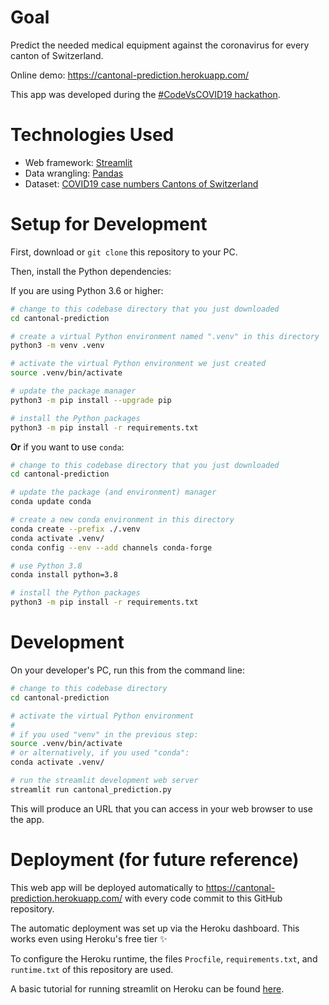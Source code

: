 # Goal

Predict the needed medical equipment against the coronavirus for every canton of Switzerland.

Online demo: https://cantonal-prediction.herokuapp.com/

This app was developed during the [#CodeVsCOVID19 hackathon](https://www.codevscovid19.org/).


# Technologies Used

* Web framework: [Streamlit](https://www.streamlit.io)
* Data wrangling: [Pandas](https://pandas.pydata.org)
* Dataset: [COVID19 case numbers Cantons of Switzerland](https://github.com/openZH/covid_19)


# Setup for Development

First, download or `git clone` this repository to your PC.

Then, install the Python dependencies:

If you are using Python 3.6 or higher:
```bash
# change to this codebase directory that you just downloaded
cd cantonal-prediction

# create a virtual Python environment named ".venv" in this directory
python3 -m venv .venv

# activate the virtual Python environment we just created
source .venv/bin/activate

# update the package manager
python3 -m pip install --upgrade pip

# install the Python packages
python3 -m pip install -r requirements.txt
```

**Or** if you want to use `conda`:
```bash
# change to this codebase directory that you just downloaded
cd cantonal-prediction

# update the package (and environment) manager
conda update conda

# create a new conda environment in this directory
conda create --prefix ./.venv
conda activate .venv/
conda config --env --add channels conda-forge

# use Python 3.8
conda install python=3.8

# install the Python packages
python3 -m pip install -r requirements.txt
```


# Development

On your developer's PC, run this from the command line:
```bash
# change to this codebase directory
cd cantonal-prediction

# activate the virtual Python environment
#
# if you used "venv" in the previous step:
source .venv/bin/activate
# or alternatively, if you used "conda":
conda activate .venv/

# run the streamlit development web server
streamlit run cantonal_prediction.py
```

This will produce an URL that you can access in your web browser to use the app.


# Deployment (for future reference)

This web app will be deployed automatically
to https://cantonal-prediction.herokuapp.com/ with every code commit to this GitHub repository.

The automatic deployment was set up via the Heroku dashboard.
This works even using Heroku's free tier ✨

To configure the Heroku runtime, the files `Procfile`, `requirements.txt`, and `runtime.txt` of
this repository are used.

A basic tutorial for running streamlit on Heroku can be found
[here](https://towardsdatascience.com/quickly-build-and-deploy-an-application-with-streamlit-988ca08c7e83).
